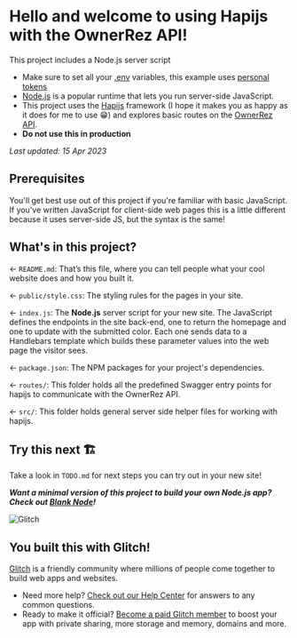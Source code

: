 # Hello and welcome to using Hapijs with the OwnerRez API!

This project includes a Node.js server script

- Make sure to set all your [.env](https://support.glitch.com/t/how-do-i-set-environment-variables/3921) variables, this example uses [personal tokens](https://www.ownerreservations.com/support/articles/api-overview)
- [Node.js](https://nodejs.org/en/about/) is a popular runtime that lets you run server-side JavaScript.
- This project uses the [Hapijs](https://hapi.dev/) framework (I hope it makes you as happy as it does for me to use 😁) and explores basic routes on the [OwnerRez API](https://api.ownerreservations.com/help/v2).
- **Do not use this in production**

_Last updated: 15 Apr 2023_

## Prerequisites

You'll get best use out of this project if you're familiar with basic JavaScript. If you've written JavaScript for client-side web pages this is a little different because it uses server-side JS, but the syntax is the same!

## What's in this project?

← `README.md`: That’s this file, where you can tell people what your cool website does and how you built it.

← `public/style.css`: The styling rules for the pages in your site.

← `index.js`: The **Node.js** server script for your new site. The JavaScript defines the endpoints in the site back-end, one to return the homepage and one to update with the submitted color. Each one sends data to a Handlebars template which builds these parameter values into the web page the visitor sees.

← `package.json`: The NPM packages for your project's dependencies.

← `routes/`: This folder holds all the predefined Swagger entry points for hapijs to communicate with the OwnerRez API.

← `src/`: This folder holds general server side helper files for working with hapijs.


## Try this next 🏗️

Take a look in `TODO.md` for next steps you can try out in your new site!

**_Want a minimal version of this project to build your own Node.js app? Check out [Blank Node](https://glitch.com/edit/#!/remix/glitch-blank-node)!_**

![Glitch](https://cdn.glitch.com/a9975ea6-8949-4bab-addb-8a95021dc2da%2FLogo_Color.svg?v=1602781328576)

## You built this with Glitch!

[Glitch](https://glitch.com) is a friendly community where millions of people come together to build web apps and websites.

- Need more help? [Check out our Help Center](https://help.glitch.com/) for answers to any common questions.
- Ready to make it official? [Become a paid Glitch member](https://glitch.com/pricing) to boost your app with private sharing, more storage and memory, domains and more.
